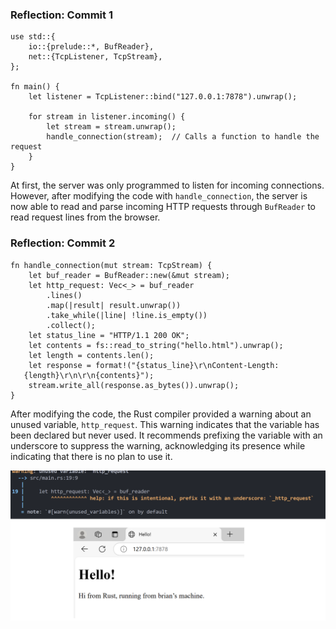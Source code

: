 ### Reflection: Commit 1

```
use std::{ 
    io::{prelude::*, BufReader}, 
    net::{TcpListener, TcpStream}, 
}; 

fn main() { 
    let listener = TcpListener::bind("127.0.0.1:7878").unwrap(); 

    for stream in listener.incoming() { 
        let stream = stream.unwrap(); 
        handle_connection(stream);  // Calls a function to handle the request
    } 
} 
```

At first, the server was only programmed to listen for incoming connections. However, after modifying the code with `handle_connection`, the server is now able to read and parse incoming HTTP requests through `BufReader` to read request lines from the browser.

### Reflection: Commit 2
```
fn handle_connection(mut stream: TcpStream) {
    let buf_reader = BufReader::new(&mut stream);
    let http_request: Vec<_> = buf_reader
        .lines()
        .map(|result| result.unwrap())
        .take_while(|line| !line.is_empty())
        .collect();
    let status_line = "HTTP/1.1 200 OK";
    let contents = fs::read_to_string("hello.html").unwrap();
    let length = contents.len();
    let response = format!("{status_line}\r\nContent-Length:
   {length}\r\n\r\n{contents}");
    stream.write_all(response.as_bytes()).unwrap();
}
```

After modifying the code, the Rust compiler provided a warning about an unused variable, `http_request`. This warning indicates that the variable has been declared but never used. It recommends prefixing the variable with an underscore to suppress the warning, acknowledging its presence while indicating that there is no plan to use it.

![Commit 2 screen capture](/assets/images/commit2.png)